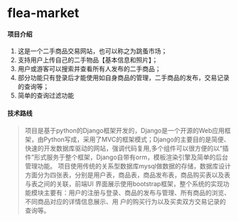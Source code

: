 # flea-market

#### 项目介绍
1. 这是一个二手商品交易网站，也可以称之为跳蚤市场；
2. 支持用户上传自己的二手物品【基本信息和照片】；
3. 用户或游客可以搜索并查看所有人发布的二手商品；
4. 部分功能只有登录后才能使用如自身商品的管理，二手商品的发布，交易记录的查询等；
5. 简单的查询过滤功能

#### 技术路线
> 项目是基于python的Django框架开发的，Django是一个开源的Web应用框架，由Python写成，采用了MVC的框架模式；Django的主要目的是简便、
快速的开发数据库驱动的网站，强调代码复用,多个组件可以很方便的以“插件”形式服务于整个框架，Django自带有orm，模板渲染引擎及简单的后台管理功能。
项目使用传统的关系型数据库mysql做数据的存储，数据库设计方面分为四张表，分别是用户表，商品表，商品发布表，商品购买表以及表与表之间的关联，前端UI
界面展示使用bootstrap框架，整个系统的实现功能模块主要有：用户的注册与登录、商品的发布与管理、所有商品的浏览、不同商品对应的详情信息展示、用
户的购买行为以及买卖双方交易记录的查询等。
